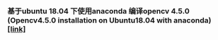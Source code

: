 ### 基于ubuntu 18.04 下使用anaconda 编译opencv 4.5.0 (Opencv4.5.0 installation on Ubuntu18.04 with anaconda) [[link]](https://github.com/zhang-pengyu/Notes/blob/main/opencv_install.md)
